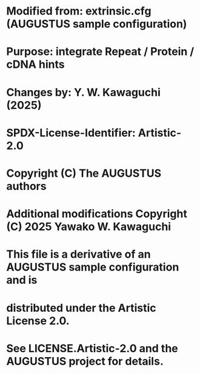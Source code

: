 # Modified from: extrinsic.cfg (AUGUSTUS sample configuration)
# Purpose: integrate Repeat / Protein / cDNA hints
# Changes by: Y. W. Kawaguchi (2025)
#
# SPDX-License-Identifier: Artistic-2.0
# Copyright (C) The AUGUSTUS authors
# Additional modifications Copyright (C) 2025 Yawako W. Kawaguchi
#
# This file is a derivative of an AUGUSTUS sample configuration and is
# distributed under the Artistic License 2.0.
# See LICENSE.Artistic-2.0 and the AUGUSTUS project for details.
